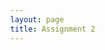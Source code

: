 ```yaml
---
layout: page
title: Assignment 2
---
```


<html lang="en">

<head>
    <meta charset="UTF-8">
    <meta name="viewport" content="width=device-width, initial-scale=1.0">
    <title>Academic Papers Collection</title>
    <style>
        body {
            font-family: 'Times New Roman', serif;
            margin: 40px;
        }

        .paper {
            border: 1px solid #000;
            padding: 20px;
            margin-bottom: 40px;
        }

        .title,
        .authors {
            text-align: center;
        }

        .title {
            font-size: 24px;
            text-transform: uppercase;
        }

        .authors {
            font-size: 20px;
            margin-top: 5px;
            margin-bottom: 20px;
        }

        .abstract,
        .section {
            margin-top: 30px;
        }

        .abstract-title,
        .section-title {
            font-weight: bold;
            margin-bottom: 10px;
        }

        .keywords {
            margin-top: 10px;
            font-style: italic;
        }

        .columns {
            column-count: 2;
            column-gap: 40px;
        }

        .column-separator {
            display: inline-block;
            width: 100%;
            border-bottom: 1px solid #000;
            margin: 20px 0;
        }
    </style>
</head>

<body>

    <div class="paper">
        <div class="title">Narrative Visualization: Telling Stories with Data</div>
        <div class="authors">Edward Segel and Jeffrey Heer</div>
        <div class="abstract">
            <div class="abstract-title">Abstract</div>
            <p>
                This paper delves into the "Police Department Incident Reports: Historical 2003 to May 2018" dataset to explore the intricacies of crime incidents within San Francisco. Through a comprehensive analysis, we aim to uncover patterns and insights that could aid in predictive policing and offer a deeper understanding of the city's dynamics over the studied period.
            </p>
            <div class="keywords">Index Terms—Narrative visualization, storytelling, design methods, case study, journalism, social data analysis.</div>
        </div>
        <div class="columns">
            <div class="section">
                <div class="section-title">1 Introduction</div>
                <p>
                    The dataset "Police Department Incident Reports: Historical 2003 to May 2018" is a large and impressive dataset found on the San Francisco Government's data platform. This dataset includes crime incidents from the San Francisco Police Department from 2003 up to May 2018. It serves as a significant source of information regarding crime incidents which have been reported within the city limits during this period. The special part about this data is not just the mentioned incidents but also all of the exciting parameters and information included for each crime incident. All these supplementary parameters about each crime incident give us a much deeper insight into how the incidents took place in all those years in San Fransisco. This type of information could help in both predictive policing in order to improve the safety of the city by using the data to increase the chance of correctly predicting crime behaviour in the city and also in terms of understanding the underlying issues in the city and to notice any exciting patterns across different parameters. 
                    
                    The dataset includes numerous fields that detail the specifics of each incident, such as the incident number, category, description, police district, location, and the date and time it occurred. Such information-heavy datasets are essential resources for researchers, politicians, and the police. Researchers can use such information to discover findings about the city's crime scene, and politicians and police can use the information when analyzing crime patterns and developing crime prevention strategies. 
                    
                    Furthermore, the availability of this dataset on a public government platform shows the government's commitment to transparency and accountability within the city's law enforcement operations. It empowers the city's citizens and can help improve public safety. A pivotal point to keep in mind is that even though that data is from 2003 to 2018, the 2018 data is only until May, so this is the reason why the amount of crime of that year might appear less in certain graphs when comparing years it might be better to look from 2003 to 2017.
                </p>
            </div>
            <div class="column-separator"></div>
            <div class="section">
                <div class="section-title">2 Our Story on Prostitution Trends</div>
                <p>
                    Our focus in this dataset and the data story we would like to talk about is the way the city has handled the prostitution which takes place in the city. We initially noticed a big decrease in the number of prostitution incidents in 2017 compared with 2008. We therefore decided we wanted to research this further to find out what the data can tell us about prostitution incidents between 2008 and 2017.
                </p>
            </div>
        </div>
    <div class="column-separator"></div>
    <embed type="text/html" src="/1.html" width="1100" height="400">
        <div class="columns">
            <div class="section">
                <div class="section-title">3 Data Visualizations</div>
                <p>
                    The first visualization we will look at is a time series bar chart. This plot contains the years from 2008 to 2017 on the x-axis and the number of prostitution incidents for each year on the y-axis. What we can see here is, first of all, a validation of our initial observation that prostitution is less in 2017 compared to 2008. What is more interesting is that there is almost a steady yearly decrease in all the years in between. This tells us that not only are prostitution incidents being reported less in 2017 than in 2008, but also that there has been a somewhat consistent decrease in the number of prostitution incidents in each year, with some minor outliers. This seems like it is going correctly, and the city is doing well.
                </p>
            </div>
        </div>
    <div class="column-separator"></div>
        <div class="columns">
            <div class="section">
                <p>
                    The second visualization also looks at prostitution incidents for each year. However, we are now utilizing our information on which district it takes place and have visualized it in a pie chart. The reason for this is that we already know that the overall number of prostitution incidents is almost decreasing each year, but how? Do all districts have much less prostitution, or are just some of the districts the reason for this? When looking at the pie charts for each year, it is clear that the decrease in prostitution incidents is heavily due to certain districts. Mission had the most incidents in the first year at 702, and it has been on quite a rollercoaster such as in 2009 where it made up almost 3/4 of all prostitution incidents. However, it reached 214 in 2017, even less than the previous year, so Mission has decreased the overall number. The same can be said for the following districts: Northern, Tenderloin (which has almost eliminated prostitution from 226 to 8 incidents from 2008 till 2017). However, some districts were almost non-existent in the earlier pie chart, which indicates that compared to the rest of the districts, not a lot of prostitution was taking place, but now they are filling more of the pie chart and have more incidents. This can be said about Tereval and Southern. Some also stayed pretty consistent. Overall, based on the overall numbers, we can however say that prostitution incidents have steadily been decreasing, but that that is not the case in all districts and that there are certain districts which play a big role in this decrease.
                </p>
            </div>
        </div>
        <embed type="text/html" src="/2.html" width="800" height="400">
    </div>

</body>
</html>
